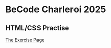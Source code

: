 # BeCode Charleroi 2025

## HTML/CSS Practise

[The Exercise Page](http://htmlpreview.github.io/?https://github.com/Arseniia-Damaksina/v-card/blob/main/index.html)